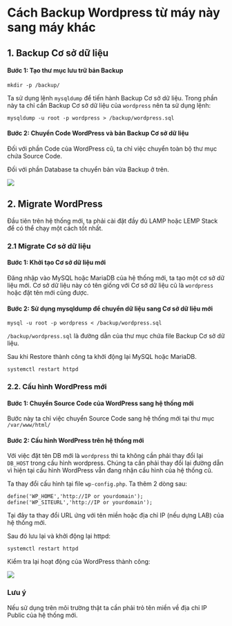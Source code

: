 # Cách Backup Wordpress từ máy này sang máy khác


## 1. Backup Cơ sở dữ liệu

#### Bước 1: Tạo thư mục lưu trữ bản Backup

`mkdir -p /backup/`

Ta sử dụng lệnh `mysqldump` để tiến hành Backup Cơ sở dữ liệu. Trong phần này ta chỉ cần Backup Cơ sở dữ liệu của `wordpress` nên ta sử dụng lệnh:

`mysqldump -u root -p wordpress > /backup/wordpress.sql`

#### Bước 2: Chuyển Code WordPress và bản Backup Cơ sở dữ liệu

Đối với phần Code của WordPress cũ, ta chỉ việc chuyển toàn bộ thư mục chứa Source Code.

Đối với phần Database ta chuyển bản vừa Backup ở trên.

<img src="https://imgur.com/CtEm2Om.png">

## 2. Migrate WordPress

Đầu tiên trên hệ thống mới, ta phải cài đặt đầy đủ LAMP hoặc LEMP Stack để có thể chạy một cách tốt nhất.

### 2.1 Migrate Cơ sở dữ liệu

#### Bước 1: Khởi tạo Cơ sở dữ liệu mới

Đăng nhập vào MySQL hoặc MariaDB của hệ thống mới, ta tạo một cơ sở dữ liệu mới. Cơ sở dữ liệu này có tên giống với Cơ sở dữ liệu cũ là `wordpress` hoặc đặt tên mới cũng được.

#### Bước 2: Sử dụng mysqldump để chuyển dữ liệu sang Cơ sở dữ liệu mới

`mysql -u root -p wordpress < /backup/wordpress.sql`

`/backup/wordpress.sql` là đường dẫn của thư mục chứa file Backup Cơ sở dữ liệu.

Sau khi Restore thành công ta khởi động lại MySQL hoặc MariaDB.

`systemctl restart httpd`

### 2.2. Cấu hình WordPress mới

#### Bước 1: Chuyển Source Code của WordPress sang hệ thống mới

Bước này ta chỉ việc chuyển Source Code sang hệ thống mới tại thư mục `/var/www/html/`

#### Bước 2: Cấu hình WordPress trên hệ thống mới

Với việc đặt tên DB mới là `wordpress` thì ta không cần phải thay đổi lại `DB_HOST` trong cấu hình wordpress. Chúng ta cần phải thay đổi lại đường dẫn vì hiện tại cấu hình WordPress vẫn đang nhận cấu hình của hệ thống cũ.

Ta thay đổi cấu hình tại file `wp-config.php`. Ta thêm 2 dòng sau:

```
define('WP_HOME','http://IP or yourdomain');
define('WP_SITEURL','http://IP or yourdomain');
```

Tại đây ta thay đổi URL ứng với tên miền hoặc địa chỉ IP (nếu dựng LAB) của hệ thống mới.

Sau đó lưu lại và khởi động lại httpd:

`systemctl restart httpd`

Kiểm tra lại hoạt động của WordPress thành công:

<img src="https://imgur.com/0u56v3d.png">

### Lưu ý

Nếu sử dụng trên môi trường thật ta cần phải trỏ tên miền về địa chỉ IP Public của hệ thống mới.

